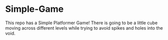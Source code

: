 # Simple-Game
This repo has a Simple Platformer Game!
There is going to be a little cube moving 
across different levels while trying to 
avoid spikes and holes into the void.